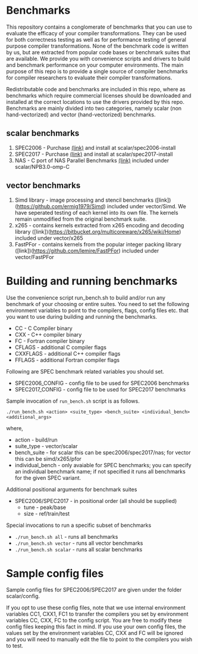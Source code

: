 # Benchmarks

This repository contains a conglomerate of benchmarks that you can use to evaluate the efficacy of your compiler transformations.
They can be used for both correctness testing as well as for performance testing of general purpose compiler transformations.
None of the benchmark code is written by us, but are extracted from popular code bases or benchmark suites that are available.
We provide you with convenience scripts and drivers to build and benchmark performance on your computer environments.
The main purpose of this repo is to provide a single source of compiler benchmarks for compiler researchers to evaluate their compiler transformations.

Redistributable code and benchmarks are included in this repo, where as benchmarks which require commercial licenses should be
downloaded and installed at the correct locations to use the drivers provided by this repo.
Benchmarks are mainly divided into two categories, namely scalar (non hand-vectorized) and vector (hand-vectorized) benchmarks.

## scalar benchmarks

1. SPEC2006 - Purchase [(link)](https://www.spec.org/cpu2006/) and install at scalar/spec2006-install
2. SPEC2017 - Purchase [(link)](https://www.spec.org/cpu2017/) and install at scalar/spec2017-install
3. NAS - C port of NAS Parallel Benchmarks [(link)](https://github.com/benchmark-subsetting/NPB3.0-omp-C) included under scalar/NPB3.0-omp-C

## vector benchmarks

1. Simd library - image processing and stencil benchmarks ([link])(https://github.com/ermig1979/Simd) included under vector/Simd. We have seperated testing of each kernel
into its own file. The kernels remain unmodified from the original benchmark suite.
2. x265 - contains kernels extracted from x265 encoding and decoding library ([link])(https://bitbucket.org/multicoreware/x265/wiki/Home) included under vector/x265
3. FastPFor - contains kernels from the popular integer packing library ([link])(https://github.com/lemire/FastPFor) included under vector/FastPFor

# Building and running benchmarks

Use the convenience script run_bench.sh to build and/or run any benchmark of your choosing or entire suites.
You need to set the following environment variables to point to the compilers, flags, config files etc. that you want to use during building and running the benchmarks.

* CC - C Compiler binary
* CXX - C++ compiler binary
* FC - Fortran compiler binary
* CFLAGS - additional C compiler flags
* CXXFLAGS - additional C++ compiler flags
* FFLAGS - additional Fortran compiler flags

Following are SPEC benchmark related variables you should set.

* SPEC2006_CONFIG - config file to be used for SPEC2006 benchmarks
* SPEC2017_CONFIG - config file to be used for SPEC2017 benchmarks

Sample invocation of `run_bench.sh` script is as follows.

`./run_bench.sh <action> <suite_type> <bench_suite> <individual_bench> <additional_args>`

where,

* action - build/run
* suite_type - vector/scalar
* bench_suite - for scalar this can be spec2006/spec2017/nas; for vector this can be simd/x265/pfor
* individual_bench - only avaiable for SPEC benchmarks; you can specify an individual benchmark name; if not specified it runs all benchmarks for the given SPEC variant.

Additional positional arguments for benchmark suites

* SPEC2006/SPEC2017 - in positional order (all should be supplied)
  * tune - peak/base
  * size - ref/train/test

Special invocations to run a specific subset of benchmarks

* `./run_bench.sh all` - runs all benchmarks
* `./run_bench.sh vector` - runs all vector benchmarks
* `./run_bench.sh scalar` - runs all scalar benchmarks

# Sample config files

Sample config files for SPEC2006/SPEC2017 are given under the folder scalar/config.

If you opt to use these config files, note that we use internal environment variables
CC1, CXX1, FC1 to transfer the compilers you set by environment variables
CC, CXX, FC to the config script. You are free to modify these config files keeping this fact
in mind. If you use your own config files, the values set by the environment variables CC, CXX
and FC will be ignored and you will need to manually edit the file to point to the compilers
you wish to test.
